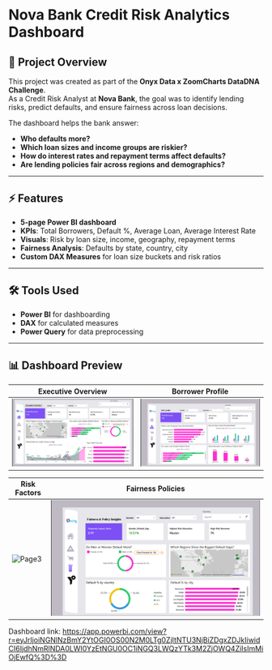 
# Nova Bank Credit Risk Analytics Dashboard

## 📌 Project Overview
This project was created as part of the **Onyx Data x ZoomCharts DataDNA Challenge**.  
As a Credit Risk Analyst at **Nova Bank**, the goal was to identify lending risks, predict defaults, and ensure fairness across loan decisions.

The dashboard helps the bank answer:
- **Who defaults more?**
- **Which loan sizes and income groups are riskier?**
- **How do interest rates and repayment terms affect defaults?**
- **Are lending policies fair across regions and demographics?**

---

## ⚡ Features
- **5-page Power BI dashboard** 
- **KPIs**: Total Borrowers, Default %, Average Loan, Average Interest Rate
- **Visuals**: Risk by loan size, income, geography, repayment terms
- **Fairness Analysis**: Defaults by state, country, city
- **Custom DAX Measures** for loan size buckets and risk ratios

---

## 🛠️ Tools Used
- **Power BI** for dashboarding
- **DAX** for calculated measures
- **Power Query** for data preprocessing

---

## 📊 Dashboard Preview
| Executive Overview | Borrower Profile |
|--------------------|------------------|
| ![Page1](Screenshots/Executivepage.png) | ![Page2](Screenshots/RiskProfile.png) |

| Risk Factors | Fairness Policies |
|--------------|------------------|
| ![Page3](Screenshots/RiskFactor.png) | ![Page4](Screenshots/Fairness.png) |

Dashboard link: https://app.powerbi.com/view?r=eyJrIjoiNGNlNzBmY2YtOGI0OS00N2M0LTg0ZjItNTU3NjBiZDgxZDJkIiwidCI6IjdhNmRlNDA0LWI0YzEtNGU0OC1iNGQ3LWQzYTk3M2ZjOWQ4ZiIsImMiOjEwfQ%3D%3D
